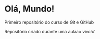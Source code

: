 # Olá, Mundo!
Primeiro repositório do curso de Git e GitHub

Repositório criado durante uma aulaao vivo!x'